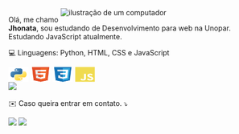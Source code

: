 <img src="https://raw.githubusercontent.com/MicaelliMedeiros/micaellimedeiros/master/image/computer-illustration.png" alt="ilustração de um computador" min-width="400px" max-width="400px" width="400px" align="right">

<p align="left"> 
  Olá, me chamo <strong>Jhonata</strong>, sou estudando de Desenvolvimento para web na Unopar. Estudando JavaScript atualmente.

  
</p>

<p align="left">
  💻 Linguagens: Python, HTML, CSS e JavaScript
  
</p> 
<div style="display: inline_block">
  <img align="center" alt="jhon-Python" height="30" width="40" src="https://raw.githubusercontent.com/devicons/devicon/master/icons/python/python-original.svg">
  <img align="center" alt="jhon-HTML" height="30" width="40" src="https://raw.githubusercontent.com/devicons/devicon/master/icons/html5/html5-original.svg">
  <img align="center" alt="jhon-CSS" height="30" width="40" src="https://raw.githubusercontent.com/devicons/devicon/master/icons/css3/css3-original.svg">
  <img align="center" alt="jhon-Js" height="30" width="40" src="https://raw.githubusercontent.com/devicons/devicon/master/icons/javascript/javascript-plain.svg"><br>
</div>
<picture>
  <source
    srcset="https://github-readme-stats.vercel.app/api?username=jhon0321&show_icons=true&theme=dark"
    media="(prefers-color-scheme: dark)"
  />
  <source
    srcset="https://github-readme-stats.vercel.app/api?username=jhon0321&show_icons=true"
    media="(prefers-color-scheme: light), (prefers-color-scheme: no-preference)"
  />
  <img src="https://github-readme-stats.vercel.app/api?username=jhon0321&show_icons=true" />
</picture>

<p align="left">
  
  ✉️ Caso queira entrar em contato. ⤵
</p>

<div> 
  <a href="https://www.instagram.com/ojhonatap/" target="_blank"><img src="https://img.shields.io/badge/-Instagram-%23E4405F?style=for-the-badge&logo=instagram&logoColor=white" target="_blank"></a> 
  <a href="https://www.linkedin.com/in/jhon-araujo-477596197/" target="_blank"><img src="https://img.shields.io/badge/-LinkedIn-%230077B5?style=for-the-badge&logo=linkedin&logoColor=white" target="_blank"></a> 
  
</div>
